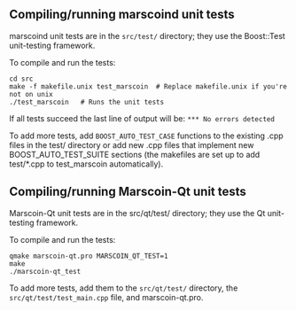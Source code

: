 Compiling/running marscoind unit tests
------------------------------------

marscoind unit tests are in the `src/test/` directory; they
use the Boost::Test unit-testing framework.

To compile and run the tests:

	cd src
	make -f makefile.unix test_marscoin  # Replace makefile.unix if you're not on unix
	./test_marscoin   # Runs the unit tests

If all tests succeed the last line of output will be:
`*** No errors detected`

To add more tests, add `BOOST_AUTO_TEST_CASE` functions to the existing
.cpp files in the test/ directory or add new .cpp files that
implement new BOOST_AUTO_TEST_SUITE sections (the makefiles are
set up to add test/*.cpp to test_marscoin automatically).


Compiling/running Marscoin-Qt unit tests
---------------------------------------

Marscoin-Qt unit tests are in the src/qt/test/ directory; they
use the Qt unit-testing framework.

To compile and run the tests:

	qmake marscoin-qt.pro MARSCOIN_QT_TEST=1
	make
	./marscoin-qt_test

To add more tests, add them to the `src/qt/test/` directory,
the `src/qt/test/test_main.cpp` file, and marscoin-qt.pro.
